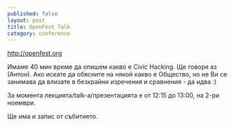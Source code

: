 ```yaml
---
published: false
layout: post
title: OpenFest Talk
category: conference
---
```


http://openfest.org

Имаме 40 мин време да опишем какво е Civic Hacking. Ще говоря аз (Антон). Ако искате да обясните на някой какво е Общество, но не Ви се занимава да влизате в безкрайни изречения и сравнения - да идва :) 

За момента лекцията/talk-а/презентацията е от 12:15 до 13:00, на 2-ри ноември.

Ще има и запис от събитието.